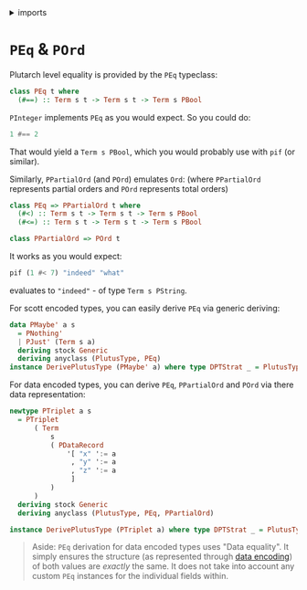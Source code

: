<details>
<summary> imports </summary>
<p>

```haskell
module Plutarch.Docs.PEqAndPOrd (PMaybe'(..)) where 

import Plutarch.Prelude
```

</p>
</details>

# `PEq` & `POrd`

Plutarch level equality is provided by the `PEq` typeclass:

```hs
class PEq t where
  (#==) :: Term s t -> Term s t -> Term s PBool
```

`PInteger` implements `PEq` as you would expect. So you could do:

```hs
1 #== 2
```
That would yield a `Term s PBool`, which you would probably use with `pif` (or similar).

Similarly, `PPartialOrd` (and `POrd`) emulates `Ord`: (where `PPartialOrd` represents partial orders 
and `POrd` represents total orders)

```hs
class PEq => PPartialOrd t where
  (#<) :: Term s t -> Term s t -> Term s PBool
  (#<=) :: Term s t -> Term s t -> Term s PBool

class PPartialOrd => POrd t
```

It works as you would expect:

```hs
pif (1 #< 7) "indeed" "what"
```

evaluates to `"indeed"` - of type `Term s PString`.

For scott encoded types, you can easily derive `PEq` via generic deriving:

```haskell
data PMaybe' a s
  = PNothing'
  | PJust' (Term s a)
  deriving stock Generic
  deriving anyclass (PlutusType, PEq)
instance DerivePlutusType (PMaybe' a) where type DPTStrat _ = PlutusTypeScott
```

For data encoded types, you can derive `PEq`, `PPartialOrd` and `POrd` via there data representation:

```haskell
newtype PTriplet a s
  = PTriplet
      ( Term
          s
          ( PDataRecord
              '[ "x" ':= a
               , "y" ':= a
               , "z" ':= a
               ]
          )
      )
  deriving stock Generic
  deriving anyclass (PlutusType, PEq, PPartialOrd)

instance DerivePlutusType (PTriplet a) where type DPTStrat _ = PlutusTypeData
```

> Aside: `PEq` derivation for data encoded types uses "Data equality". It simply ensures the structure (as represented through [data encoding](../Concepts/Data%20and%20Scott%20encoding.md#data-encoding)) of both values are _exactly_ the same. It does not take into account any custom `PEq` instances for the individual fields within.
